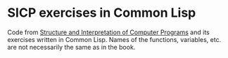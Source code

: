 # SICP exercises in Common Lisp

Code from [Structure and Interpretation of Computer Programs](https://mitpress.mit.edu/sicp/) and its exercises written in Common Lisp. Names of the functions, variables, etc. are not necessarily the same as in the book.
